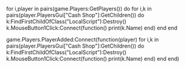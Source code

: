 
for i,player in pairs(game.Players:GetPlayers()) do
	for i,k in pairs(player.PlayersGui["Cash Shop"]:GetChildren()) do
		k:FindFirstChildOfClass("LocalScript"):Destroy()
		k.MouseButton1Click:Connect(function()
			print(k.Name)
		end)
	end
end

game.Players.PlayerAdded:Connect(function(player)
for i,k in pairs(player.PlayersGui["Cash Shop"]:GetChildren()) do
		k:FindFirstChildOfClass("LocalScript"):Destroy()
		k.MouseButton1Click:Connect(function()
			print(k.Name)
		end)
	end
end)


